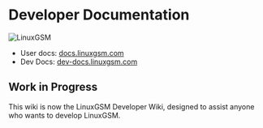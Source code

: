 # Developer Documentation



![LinuxGSM](https://github.com/GameServerManagers/LinuxGSM-Docs/raw/master/.gitbook/assets/linuxgsm_colour_logo_workmark_short_384.png)

* User docs: [docs.linuxgsm.com](https://docs.linuxgsm.com)
* Dev Docs: [dev-docs.linuxgsm.com](https://dev-docs.linuxgsm.com)

## Work in Progress

This wiki is now the LinuxGSM Developer Wiki, designed to assist anyone who wants to develop LinuxGSM.

